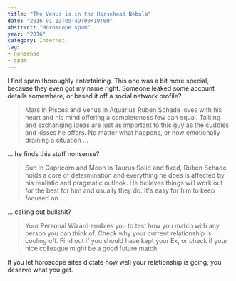 ```yaml
---
title: "The Venus is in the Horsehead Nebula"
date: "2016-01-13T09:49:00+10:00"
abstract: "Horoscope spam"
year: "2016"
category: Internet
tag:
- nonsense
- spam
---
```

I find spam thoroughly entertaining. This one was a bit more special, because they even got my name right. Someone leaked some account details somewhere, or based it off a social network profile?

> Mars in Pisces and Venus in Aquarius
> Ruben Schade loves with his heart and his mind offering a completeness few can equal. Talking and exchanging ideas are just as important to this guy as the cuddles and kisses he offers. No matter what happens, or how emotionally draining a situation ... 

... he finds this stuff nonsense?

> Sun in Capricorn and Moon in Taurus
> Solid and fixed, Ruben Schade holds a core of determination and everything he does is affected by his realistic and pragmatic outlook. He believes things will work out for the best for him and usually they do. It's easy for him to keep focused on ... 

... calling out bullshit?

> Your Personal Wizard enables you to test how you match with any person you can think of. Check why your current relationship is cooling off. Find out if you should have kept your Ex, or check if your nice colleague might be a good future match.

If you let horoscope sites dictate how well your relationship is going, you deserve what you get.

